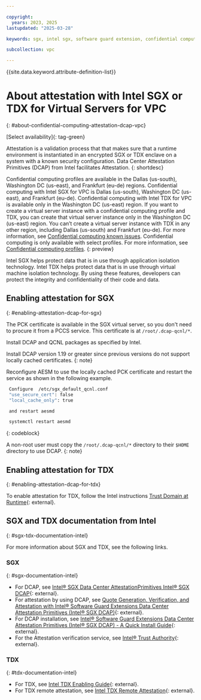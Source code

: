 ```yaml
---

copyright:
  years: 2023, 2025
lastupdated: "2025-03-28"

keywords: sgx, intel sgx, software guard extension, confidential computing, attestation, DCAP, data center attestation primitives

subcollection: vpc

---
```


{{site.data.keyword.attribute-definition-list}}

# About attestation with Intel SGX or TDX for Virtual Servers for VPC
{: #about-confidential-computing-attestation-dcap-vpc}

[Select availability]{: tag-green}

Attestation is a validation process that that makes sure that a runtime environment is instantiated in an encrypted SGX or TDX enclave on a system with a known security configuration. Data Center Attestation Primitives (DCAP) from Intel facilitates Attestation.
{: shortdesc}

Confidential computing profiles are available in the Dallas (us-south), Washington DC (us-east), and Frankfurt (eu-de) regions. Confidential computing with Intel SGX for VPC is Dallas (us-south), Washington DC (us-east), and Frankfurt (eu-de). Confidential computing with Intel TDX for VPC is available only in the Washington DC (us-east) region. If you want to create a virtual server instance with a confidential computing profile and TDX, you can create that virtual server instance only in the Washington DC (us-east) region. You can’t create a virtual server instance with TDX in any other region, including Dallas (us-south) and Frankfurt (eu-de). For more information, see [Confidential computing known issues](/docs/vpc?topic=vpc-known-issues#confidential-computing-vpc-known-issues). Confidential computing is only available with select profiles. For more information, see [Confidential computing profiles](/docs/vpc?topic=vpc-profiles&interface=ui#confidential-computing-profiles).
{: preview}

Intel SGX helps protect data that is in use through application isolation technology. Intel TDX helps protect data that is in use through virtual machine isolation technology. By using these features, developers can protect the integrity and confidentiality of their code and data.

## Enabling attestation for SGX
{: #enabling-attestation-dcap-for-sgx}

The PCK certificate is available in the SGX virtual server, so you don't need to procure it from a PCCS service. This certificate is at `/root/.dcap-qcnl/*`.

Install DCAP and QCNL packages as specified by Intel.

Install DCAP version 1.19 or greater since previous versions do not support locally cached certificates.
{: note}

Reconfigure AESM to use the locally cached PCK certificate and restart the
service as shown in the following example.

```sh
 Configure  /etc/sgx_default_qcnl.conf
 "use_secure_cert": false
 "local_cache_only": true

 and restart aesmd

 systemctl restart aesmd
```
{: codeblock}

A non-root user must copy the `/root/.dcap-qcnl/*` directory to their `$HOME` directory to use DCAP.
{: note}

## Enabling attestation for TDX
{: #enabling-attestation-dcap-for-tdx}

To enable attestation for TDX, follow the Intel instructions [Trust Domain at Runtime](https://cc-enabling.trustedservices.intel.com/intel-tdx-enabling-guide/07/trust_domain_at_runtime/){: external}.

## SGX and TDX documentation from Intel
{: #sgx-tdx-documentation-intel}

For more information about SGX and TDX, see the following links.

### SGX
{: #sgx-documentation-intel}

* For DCAP, see [Intel® SGX Data Center AttestationPrimitives Intel® SGX DCAP](https://www.intel.com/content/dam/develop/public/us/en/documents/intel-sgx-dcap-ecdsa-orientation.pdf){: external}.
* For attestation by using DCAP, see [Quote Generation, Verification, and Attestation with Intel® Software Guard Extensions Data Center Attestation Primitives (Intel® SGX DCAP)](https://www.intel.com/content/www/us/en/developer/articles/technical/quote-verification-attestation-with-intel-sgx-dcap.html){: external}.
* For DCAP installation, see [Intel® Software Guard Extensions Data Center Attestation Primitives (Intel® SGX DCAP) - A Quick Install Guide](https://www.intel.com/content/www/us/en/developer/articles/guide/intel-software-guard-extensions-data-center-attestation-primitives-quick-install-guide.html){: external}.
* For the Attestation verification service, see [Intel® Trust Authority](https://docs.trustauthority.intel.com/main/articles/introduction.html){: external}.

### TDX
{: #tdx-documentation-intel}

* For TDX, see [Intel TDX Enabling Guide](https://cc-enabling.trustedservices.intel.com/intel-tdx-enabling-guide/01/introduction/){: external}.
* For TDX remote attestation, see [Intel TDX Remote Attestation](https://cc-enabling.trustedservices.intel.com/intel-tdx-enabling-guide/02/infrastructure_setup/){: external}.
